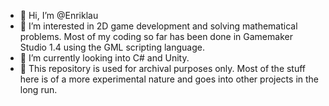 - 👋 Hi, I’m @Enriklau
- 👀 I’m interested in 2D game development and solving mathematical problems. Most of my coding so far has been done in Gamemaker Studio 1.4 using the GML scripting language.
- 🌱 I’m currently looking into C# and Unity.
- 💞️ This repository is used for archival purposes only. Most of the stuff here is of a more experimental nature and goes into other projects in the long run.

<!---
Enriklau/Enriklau is a ✨ special ✨ repository because its `README.md` (this file) appears on your GitHub profile.
You can click the Preview link to take a look at your changes.
--->

